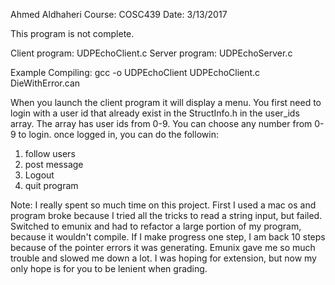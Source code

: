 Ahmed Aldhaheri
Course: COSC439
Date: 3/13/2017

This program is not complete.

Client program: UDPEchoClient.c
Server program: UDPEchoServer.c

Example Compiling: gcc -o UDPEchoClient UDPEchoClient.c DieWithError.can

When you launch the client program it will display a menu. 
You first need to login with a user id that already exist in the 
StructInfo.h in the user_ids array. The array has user ids from 0-9.
You can choose any number from 0-9 to login. once logged in, you can do the followin:
1. follow users
2. post message
3. Logout 
4. quit program

Note: I really spent so much time on this project. First I used a mac os and program broke
because I tried all the tricks to read a string input, but failed. Switched to emunix
and had to refactor a large portion of my program, because it wouldn't compile. If I make
progress one step, I am back 10 steps because of the pointer errors it was generating.
Emunix gave me so much trouble and slowed me down a lot.
I was hoping for extension, but now my only hope is for you to be lenient when grading.
